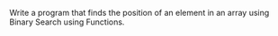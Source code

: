 Write a program that finds the position of an element in an array using Binary Search using Functions.
